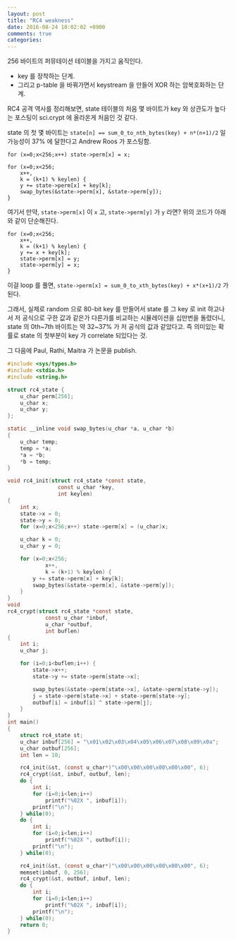 ```yaml
---
layout: post
title: "RC4 weakness"
date: 2016-08-24 10:02:02 +0900
comments: true
categories: 
---
```


256 바이트의 퍼뮤테이션 테이블을 가지고 움직인다.

* key 를 장착하는 단계. 
* 그리고 p-table 을 바꿔가면서 keystream 을 만들어 XOR 하는 암복호화하는 단계.

RC4 공격 역사를 정리해보면, state 테이블의 처음 몇 바이트가 key 와 상관도가 높다는 포스팅이 sci.crypt 에 올라온게 처음인 것 같다.

state 의 첫 몇 바이트는 `state[n] == sum_0_to_nth_bytes(key) + n*(n+1)/2` 일 가능성이 37% 에 달한다고 Andrew Roos 가 포스팅함.

```
for (x=0;x<256;x++) state->perm[x] = x;

for (x=0;x<256;
    x++,
    k = (k+1) % keylen) {
    y += state->perm[x] + key[k];
    swap_bytes(&state->perm[x], &state->perm[y]);
}
```

여기서 만약, `state->perm[x]` 이 `x` 고, `state->perm[y]` 가 `y` 라면? 위의 코드가 아래와 같이 단순해진다.

```
for (x=0;x<256;
    x++,
    k = (k+1) % keylen) {
    y += x + key[k];
    state->perm[x] = y;
    state->perm[y] = x;
}
```

이걸 loop 를 풀면,  `state->perm[x] = sum_0_to_xth_bytes(key) + x*(x+1)/2` 가 된다.

그래서, 실제로 random 으로 80-bit key 를 만들어서 state 를 그 key 로 init 하고나서 저 공식으로 구한 값과 같은가 다른가를 비교하는 시뮬레이션을 십만번을 돌렸더니, state 의 0th~7th 바이트는 약 32~37% 가 저 공식의 값과 같았다고. 즉 의미있는 확률로 state 의 첫부분이 key 가 correlate 되있다는 것.

그 다음에 Paul, Rathi, Maitra 가 논문을 publish.

``` c rc4.c
#include <sys/types.h>
#include <stdio.h>
#include <string.h>

struct rc4_state {
    u_char perm[256];
    u_char x;
    u_char y;
};

static __inline void swap_bytes(u_char *a, u_char *b)
{
    u_char temp;
    temp = *a;
    *a = *b;
    *b = temp;
}

void rc4_init(struct rc4_state *const state,
                const u_char *key,
                int keylen)
{
    int x;
    state->x = 0;
    state->y = 0;
    for (x=0;x<256;x++) state->perm[x] = (u_char)x;

    u_char k = 0; 
    u_char y = 0;

    for (x=0;x<256;
            x++, 
            k = (k+1) % keylen) {
        y += state->perm[x] + key[k];
        swap_bytes(&state->perm[x], &state->perm[y]);
    }
}
void
rc4_crypt(struct rc4_state *const state,
            const u_char *inbuf,
            u_char *outbuf,
            int buflen)
{
    int i;
    u_char j;

    for (i=0;i<buflen;i++) {
        state->x++;
        state->y += state->perm[state->x];

        swap_bytes(&state->perm[state->x], &state->perm[state->y]);
        j = state->perm[state->x] + state->perm[state->y];
        outbuf[i] = inbuf[i] ^ state->perm[j];
    }
}
int main()
{
    struct rc4_state st;
    u_char inbuf[256] = "\x01\x02\x03\x04\x05\x06\x07\x08\x09\x0a";
    u_char outbuf[256];
    int len = 10;

    rc4_init(&st, (const u_char*)"\x00\x00\x00\x00\x00\x00", 6);
    rc4_crypt(&st, inbuf, outbuf, len);
    do {
        int i;
        for (i=0;i<len;i++)
            printf("%02X ", inbuf[i]);
        printf("\n");
    } while(0);
    do {
        int i;
        for (i=0;i<len;i++)
            printf("%02X ", outbuf[i]);
        printf("\n");
    } while(0);

    rc4_init(&st, (const u_char*)"\x00\x00\x00\x00\x00\x00", 6);
    memset(inbuf, 0, 256);
    rc4_crypt(&st, outbuf, inbuf, len);
    do {
        int i;
        for (i=0;i<len;i++)
            printf("%02X ", inbuf[i]);
        printf("\n");
    } while(0);
    return 0;
}
```
